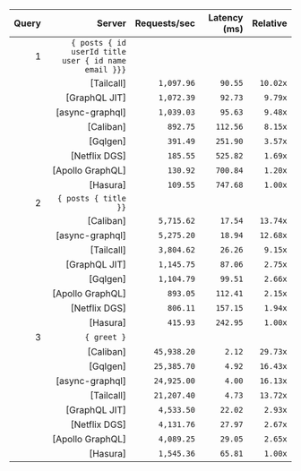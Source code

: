 <!-- PERFORMANCE_RESULTS_START -->

| Query | Server | Requests/sec | Latency (ms) | Relative |
|-------:|--------:|--------------:|--------------:|---------:|
| 1 | `{ posts { id userId title user { id name email }}}` |
|| [Tailcall] | `1,097.96` | `90.55` | `10.02x` |
|| [GraphQL JIT] | `1,072.39` | `92.73` | `9.79x` |
|| [async-graphql] | `1,039.03` | `95.63` | `9.48x` |
|| [Caliban] | `892.75` | `112.56` | `8.15x` |
|| [Gqlgen] | `391.49` | `251.90` | `3.57x` |
|| [Netflix DGS] | `185.55` | `525.82` | `1.69x` |
|| [Apollo GraphQL] | `130.92` | `700.84` | `1.20x` |
|| [Hasura] | `109.55` | `747.68` | `1.00x` |
| 2 | `{ posts { title }}` |
|| [Caliban] | `5,715.62` | `17.54` | `13.74x` |
|| [async-graphql] | `5,275.20` | `18.94` | `12.68x` |
|| [Tailcall] | `3,804.62` | `26.26` | `9.15x` |
|| [GraphQL JIT] | `1,145.75` | `87.06` | `2.75x` |
|| [Gqlgen] | `1,104.79` | `99.51` | `2.66x` |
|| [Apollo GraphQL] | `893.05` | `112.41` | `2.15x` |
|| [Netflix DGS] | `806.11` | `157.15` | `1.94x` |
|| [Hasura] | `415.93` | `242.95` | `1.00x` |
| 3 | `{ greet }` |
|| [Caliban] | `45,938.20` | `2.12` | `29.73x` |
|| [Gqlgen] | `25,385.70` | `4.92` | `16.43x` |
|| [async-graphql] | `24,925.00` | `4.00` | `16.13x` |
|| [Tailcall] | `21,207.40` | `4.73` | `13.72x` |
|| [GraphQL JIT] | `4,533.50` | `22.02` | `2.93x` |
|| [Netflix DGS] | `4,131.76` | `27.97` | `2.67x` |
|| [Apollo GraphQL] | `4,089.25` | `29.05` | `2.65x` |
|| [Hasura] | `1,545.36` | `65.81` | `1.00x` |

<!-- PERFORMANCE_RESULTS_END -->
